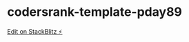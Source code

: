 # codersrank-template-pday89

[Edit on StackBlitz ⚡️](https://stackblitz.com/edit/codersrank-template-pday89)